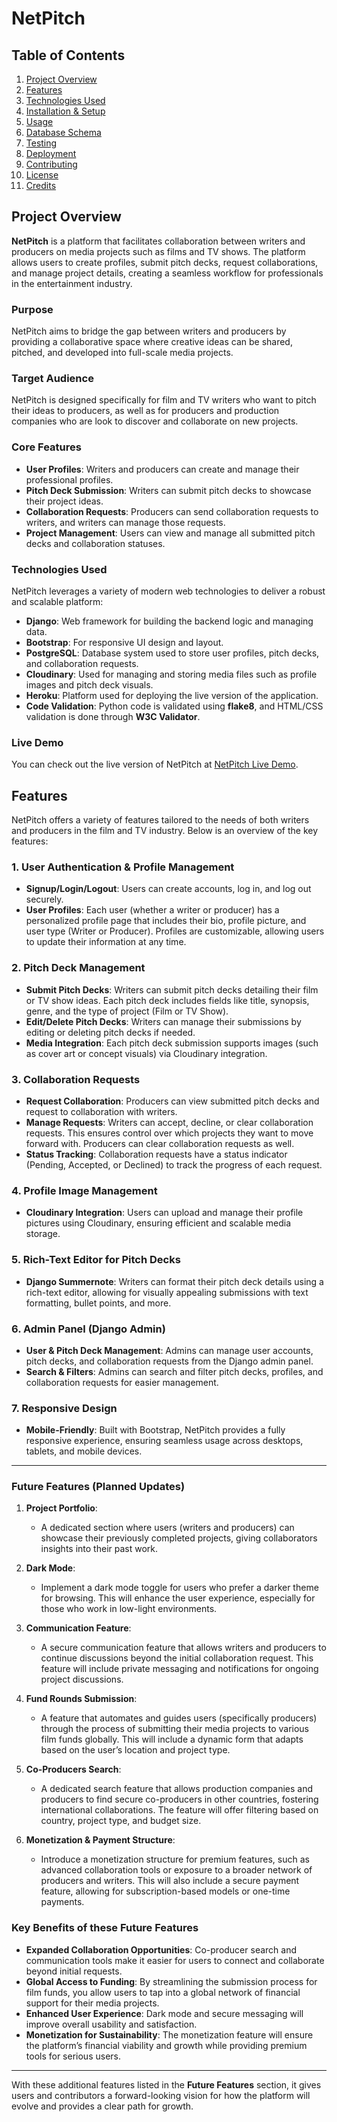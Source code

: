 # **NetPitch**

## **Table of Contents**
1. [Project Overview](#project-overview)
2. [Features](#features)
3. [Technologies Used](#technologies-used)
4. [Installation & Setup](#installation--setup)
5. [Usage](#usage)
6. [Database Schema](#database-schema)
7. [Testing](#testing)
8. [Deployment](#deployment)
9. [Contributing](#contributing)
10. [License](#license)
11. [Credits](#credits)

## **Project Overview**

**NetPitch** is a platform that facilitates collaboration between writers and producers on media projects such as films and TV shows. The platform allows users to create profiles, submit pitch decks, request collaborations, and manage project details, creating a seamless workflow for professionals in the entertainment industry.

### **Purpose**
NetPitch aims to bridge the gap between writers and producers by providing a collaborative space where creative ideas can be shared, pitched, and developed into full-scale media projects.

### **Target Audience**
NetPitch is designed specifically for film and TV writers who want to pitch their ideas to producers, as well as for producers and production companies who are look to discover and collaborate on new projects.

### **Core Features**
- **User Profiles**: Writers and producers can create and manage their professional profiles.
- **Pitch Deck Submission**: Writers can submit pitch decks to showcase their project ideas.
- **Collaboration Requests**: Producers can send collaboration requests to writers, and writers can manage those requests.
- **Project Management**: Users can view and manage all submitted pitch decks and collaboration statuses.
  
### **Technologies Used**
NetPitch leverages a variety of modern web technologies to deliver a robust and scalable platform:
- **Django**: Web framework for building the backend logic and managing data.
- **Bootstrap**: For responsive UI design and layout.
- **PostgreSQL**: Database system used to store user profiles, pitch decks, and collaboration requests.
- **Cloudinary**: Used for managing and storing media files such as profile images and pitch deck visuals.
- **Heroku**: Platform used for deploying the live version of the application.
- **Code Validation**: Python code is validated using **flake8**, and HTML/CSS validation is done through **W3C Validator**.

### **Live Demo**
You can check out the live version of NetPitch at [NetPitch Live Demo](https://netpitch-4fea66f5e2b7.herokuapp.com/).

## **Features**

NetPitch offers a variety of features tailored to the needs of both writers and producers in the film and TV industry. Below is an overview of the key features:

### **1. User Authentication & Profile Management**
- **Signup/Login/Logout**: Users can create accounts, log in, and log out securely.
- **User Profiles**: Each user (whether a writer or producer) has a personalized profile page that includes their bio, profile picture, and user type (Writer or Producer). Profiles are customizable, allowing users to update their information at any time.

### **2. Pitch Deck Management**
- **Submit Pitch Decks**: Writers can submit pitch decks detailing their film or TV show ideas. Each pitch deck includes fields like title, synopsis, genre, and the type of project (Film or TV Show).
- **Edit/Delete Pitch Decks**: Writers can manage their submissions by editing or deleting pitch decks if needed.
- **Media Integration**: Each pitch deck submission supports images (such as cover art or concept visuals) via Cloudinary integration.

### **3. Collaboration Requests**
- **Request Collaboration**: Producers can view submitted pitch decks and request to collaboration with writers.
- **Manage Requests**: Writers can accept, decline, or clear collaboration requests. This ensures control over which projects they want to move forward with. Producers can clear collaboration requests as well.
- **Status Tracking**: Collaboration requests have a status indicator (Pending, Accepted, or Declined) to track the progress of each request.

### **4. Profile Image Management**
- **Cloudinary Integration**: Users can upload and manage their profile pictures using Cloudinary, ensuring efficient and scalable media storage.

### **5. Rich-Text Editor for Pitch Decks**
- **Django Summernote**: Writers can format their pitch deck details using a rich-text editor, allowing for visually appealing submissions with text formatting, bullet points, and more.

### **6. Admin Panel (Django Admin)**
- **User & Pitch Deck Management**: Admins can manage user accounts, pitch decks, and collaboration requests from the Django admin panel.
- **Search & Filters**: Admins can search and filter pitch decks, profiles, and collaboration requests for easier management.

### **7. Responsive Design**
- **Mobile-Friendly**: Built with Bootstrap, NetPitch provides a fully responsive experience, ensuring seamless usage across desktops, tablets, and mobile devices.

---

### **Future Features (Planned Updates)**

1. **Project Portfolio**: 
   - A dedicated section where users (writers and producers) can showcase their previously completed projects, giving collaborators insights into their past work.

2. **Dark Mode**: 
   - Implement a dark mode toggle for users who prefer a darker theme for browsing. This will enhance the user experience, especially for those who work in low-light environments.

3. **Communication Feature**: 
   - A secure communication feature that allows writers and producers to continue discussions beyond the initial collaboration request. This feature will include private messaging and notifications for ongoing project discussions.

4. **Fund Rounds Submission**: 
   - A feature that automates and guides users (specifically producers) through the process of submitting their media projects to various film funds globally. This will include a dynamic form that adapts based on the user’s location and project type.

5. **Co-Producers Search**: 
   - A dedicated search feature that allows production companies and producers to find secure co-producers in other countries, fostering international collaborations. The feature will offer filtering based on country, project type, and budget size.

6. **Monetization & Payment Structure**: 
   - Introduce a monetization structure for premium features, such as advanced collaboration tools or exposure to a broader network of producers and writers. This will also include a secure payment feature, allowing for subscription-based models or one-time payments.

 ### **Key Benefits of these Future Features**

- **Expanded Collaboration Opportunities**: Co-producer search and communication tools make it easier for users to connect and collaborate beyond initial requests.
- **Global Access to Funding**: By streamlining the submission process for film funds, you allow users to tap into a global network of financial support for their media projects.
- **Enhanced User Experience**: Dark mode and secure messaging will improve overall usability and satisfaction.
- **Monetization for Sustainability**: The monetization feature will ensure the platform’s financial viability and growth while providing premium tools for serious users.

---

With these additional features listed in the **Future Features** section, it gives users and contributors a forward-looking vision for how the platform will evolve and provides a clear path for growth.